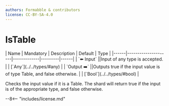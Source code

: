 ```yaml
---
authors: Formabble & contributors
license: CC-BY-SA-4.0
---
```



# IsTable

<div class="sh-parameters" markdown="1">
| Name | Mandatory | Description | Default | Type |
|------|---------------------|-------------|---------|------|
| `⬅️ Input` ||Input of any type is accepted. | | [`Any`](../../types/#any) |
| `Output ➡️` ||Outputs true if the input value is of type Table, and false otherwise. | | [`Bool`](../../types/#bool) |

</div>

Checks the input value if it is a Table. The shard will return true if the input is of the appropriate type, and false otherwise.

--8<-- "includes/license.md"

